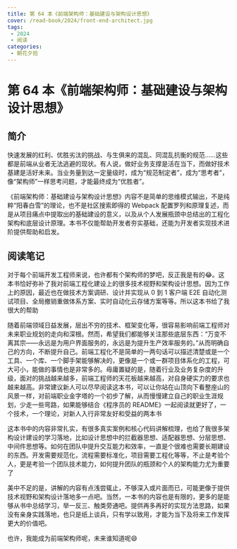 ```yaml
---
title: 第 64 本《前端架构师：基础建设与架构设计思想》
cover: /read-book/2024/front-end-architect.jpg
tags:
 - 2024
 - 阅读
categories:
 - 朝花夕拾
---
```

# 第 64 本《前端架构师：基础建设与架构设计思想》

## 简介
快速发展的红利、优胜劣汰的挑战、与生俱来的混乱、同混乱抗衡的规范……这些都是前端从业者无法逃避的现状。有人说，做好业务支撑是活在当下，而做好技术基建是活好未来。当业务量到达一定量级时，成为“规范制定者”，成为“思考者”，像“架构师”一样思考问题，才能最终成为“优胜者”。

《前端架构师：基础建设与架构设计思想》内容不是简单的思维模式输出，不是纯粹“阳春白雪”的理论，也不是社区搜索即得的 Webpack 配置罗列和原理复述，而是从项目痛点中提取出的基础建设的意义，以及从个人发展瓶颈中总结出的工程化架构和底层设计原理。本书不仅能帮助开发者夯实基础，还能为开发者实现技术进阶提供帮助和启发。

## 阅读笔记
对于每个前端开发工程师来说，也许都有个架构师的梦吧，反正我是有的😂。这本书恰好弥补了我对前端工程化建设上的很多技术视野和架构设计思想。因为工作上的原因，最近也在做技术方案调研、设计并实现从 0 到 1 客户端 E2E 自动化测试项目、全局撤销重做体系方案、实时自动化云存储方案等等。所以这本书给了我很大的帮助

随着前端领域日益发展，层出不穷的技术、框架变化等，很容易影响前端工程师对未来职业规划的走向和深根。然而，希望我们都能够关注那些底层东西：“万变不离其宗——永远是为用户界面服务的，永远是为提升生产效率服务的。”从而明确自己的方向，不断提升自己。前端工程化不是简单的一两句话可以描述清楚或是一个工具、一个库、一个脚手架能够解决的，更像是一个或一群项目体系化的工程，可大可小，能做的事情也是非常多的。毋庸置疑的是，随着行业及业务复杂度的升级，面对的挑战越来越多，前端工程师的天花板越来越高，对自身硬实力的要求也越来越高。非常建议新人可以尽早阅读这本书，可以让你站在山顶向下看整座山的风景一样，对前端职业金字塔的一个初步了解，从而慢慢建立自己的职业生涯规划，少走一些弯路，如果能够结合《程序员的 README》一起阅读就更好了，一个技术，一个理论，对新人入行非常友好和受益的两本书

这本书中的内容非常扎实，有很多真实案例和核心代码讲解梳理，也给了我很多架构设计建设的学习落地，比如设计思想中的拦截器思想、适配器思想、分层思想、中间件思想等。如何在团队中提升交互能力和效率，一直是个很难也需要长期建设的东西。开发需要规范化，流程需要标准化，项目需要工程化等等，不止是考验个人，更是考验一个团队技术能力，如何提升团队的瓶颈和个人的架构能力尤为重要了

美中不足的是，讲解的内容有点浅尝辄止，不够深入或片面而已，可能更像于提供技术视野和架构设计落地多一点吧。当然，一本书的内容也是有限的，更多的是能够从书中总结学习，举一反三、触类旁通吧。提供再多再好的实现方法思路，如果没有亲身实践落地，也只是纸上谈兵，只有学以致用，才能为当下及将来工作发挥更大的价值吧。

也许，我能成为前端架构师呢，未来谁知道呢😄
